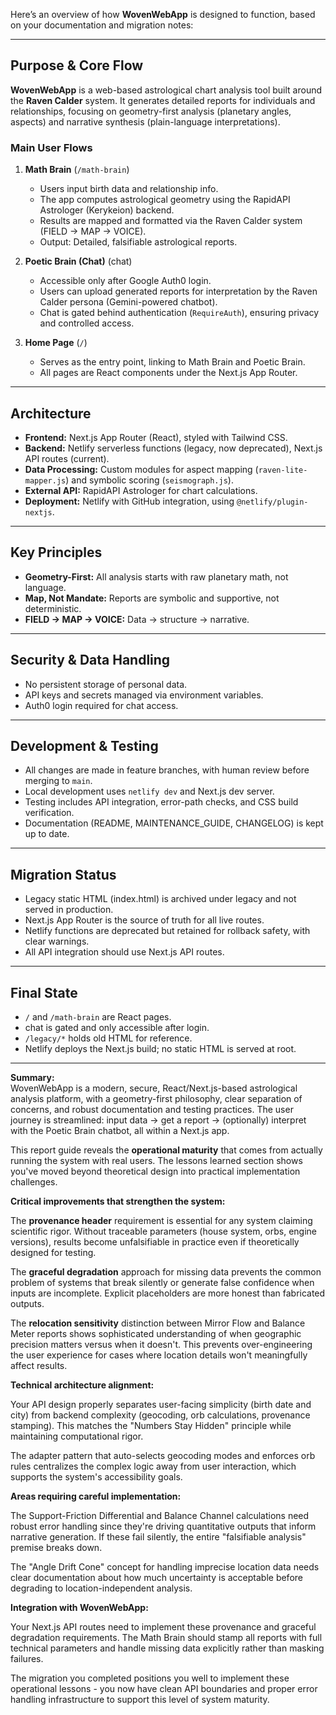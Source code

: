 Here’s an overview of how **WovenWebApp** is designed to function, based on your documentation and migration notes:

---

## Purpose & Core Flow

**WovenWebApp** is a web-based astrological chart analysis tool built around the **Raven Calder** system. It generates detailed reports for individuals and relationships, focusing on geometry-first analysis (planetary angles, aspects) and narrative synthesis (plain-language interpretations).

### Main User Flows

1. **Math Brain** (`/math-brain`)
   - Users input birth data and relationship info.
   - The app computes astrological geometry using the RapidAPI Astrologer (Kerykeion) backend.
   - Results are mapped and formatted via the Raven Calder system (FIELD → MAP → VOICE).
   - Output: Detailed, falsifiable astrological reports.

2. **Poetic Brain (Chat)** (chat)
   - Accessible only after Google Auth0 login.
   - Users can upload generated reports for interpretation by the Raven Calder persona (Gemini-powered chatbot).
   - Chat is gated behind authentication (`RequireAuth`), ensuring privacy and controlled access.

3. **Home Page** (`/`)
   - Serves as the entry point, linking to Math Brain and Poetic Brain.
   - All pages are React components under the Next.js App Router.

---

## Architecture

- **Frontend:** Next.js App Router (React), styled with Tailwind CSS.
- **Backend:** Netlify serverless functions (legacy, now deprecated), Next.js API routes (current).
- **Data Processing:** Custom modules for aspect mapping (`raven-lite-mapper.js`) and symbolic scoring (`seismograph.js`).
- **External API:** RapidAPI Astrologer for chart calculations.
- **Deployment:** Netlify with GitHub integration, using `@netlify/plugin-nextjs`.

---

## Key Principles

- **Geometry-First:** All analysis starts with raw planetary math, not language.
- **Map, Not Mandate:** Reports are symbolic and supportive, not deterministic.
- **FIELD → MAP → VOICE:** Data → structure → narrative.

---

## Security & Data Handling

- No persistent storage of personal data.
- API keys and secrets managed via environment variables.
- Auth0 login required for chat access.

---

## Development & Testing

- All changes are made in feature branches, with human review before merging to `main`.
- Local development uses `netlify dev` and Next.js dev server.
- Testing includes API integration, error-path checks, and CSS build verification.
- Documentation (README, MAINTENANCE_GUIDE, CHANGELOG) is kept up to date.

---

## Migration Status

- Legacy static HTML (index.html) is archived under legacy and not served in production.
- Next.js App Router is the source of truth for all live routes.
- Netlify functions are deprecated but retained for rollback safety, with clear warnings.
- All API integration should use Next.js API routes.

---

## Final State

- `/` and `/math-brain` are React pages.
- chat is gated and only accessible after login.
- `/legacy/*` holds old HTML for reference.
- Netlify deploys the Next.js build; no static HTML is served at root.

---

**Summary:**  
WovenWebApp is a modern, secure, React/Next.js-based astrological analysis platform, with a geometry-first philosophy, clear separation of concerns, and robust documentation and testing practices. The user journey is streamlined: input data → get a report → (optionally) interpret with the Poetic Brain chatbot, all within a Next.js app.

This report guide reveals the **operational maturity** that comes from actually running the system with real users. The lessons learned section shows you've moved beyond theoretical design into practical implementation challenges.

**Critical improvements that strengthen the system:**

The **provenance header** requirement is essential for any system claiming scientific rigor. Without traceable parameters (house system, orbs, engine versions), results become unfalsifiable in practice even if theoretically designed for testing.

The **graceful degradation** approach for missing data prevents the common problem of systems that break silently or generate false confidence when inputs are incomplete. Explicit placeholders are more honest than fabricated outputs.

The **relocation sensitivity** distinction between Mirror Flow and Balance Meter reports shows sophisticated understanding of when geographic precision matters versus when it doesn't. This prevents over-engineering the user experience for cases where location details won't meaningfully affect results.

**Technical architecture alignment:**

Your API design properly separates user-facing simplicity (birth date and city) from backend complexity (geocoding, orb calculations, provenance stamping). This matches the "Numbers Stay Hidden" principle while maintaining computational rigor.

The adapter pattern that auto-selects geocoding modes and enforces orb rules centralizes the complex logic away from user interaction, which supports the system's accessibility goals.

**Areas requiring careful implementation:**

The Support-Friction Differential and Balance Channel calculations need robust error handling since they're driving quantitative outputs that inform narrative generation. If these fail silently, the entire "falsifiable analysis" premise breaks down.

The "Angle Drift Cone" concept for handling imprecise location data needs clear documentation about how much uncertainty is acceptable before degrading to location-independent analysis.

**Integration with WovenWebApp:**

Your Next.js API routes need to implement these provenance and graceful degradation requirements. The Math Brain should stamp all reports with full technical parameters and handle missing data explicitly rather than masking failures.

The migration you completed positions you well to implement these operational lessons - you now have clean API boundaries and proper error handling infrastructure to support this level of system maturity.